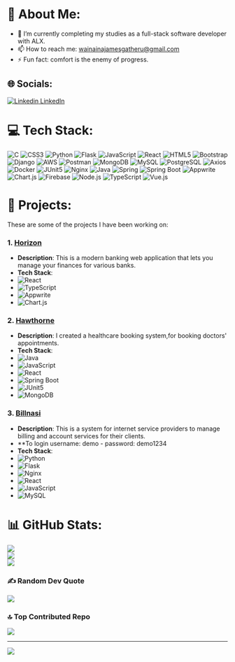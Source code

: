 
# 💫 About Me:


- 🌱 I’m currently completing my studies as a full-stack software developer with ALX.
- 📫 How to reach me: wainainajamesgatheru@gmail.com
- ⚡ Fun fact: comfort is the enemy of progress.


## 🌐 Socials:
[![Linkedin](https://i.sstatic.net/gVE0j.png) LinkedIn](https://www.linkedin.com/in/james-gatheru-2282b1212?lipi=urn%3Ali%3Apage%3Ad_flagship3_profile_view_base_contact_details%3BSYjSgIqLRzC4n1U9as7vCw%3D%3D)
&nbsp;

# 💻 Tech Stack:
![C](https://img.shields.io/badge/c-%2300599C.svg?style=for-the-badge&logo=c&logoColor=white) 
![CSS3](https://img.shields.io/badge/css3-%231572B6.svg?style=for-the-badge&logo=css3&logoColor=white) 
![Python](https://img.shields.io/badge/python-3670A0?style=for-the-badge&logo=python&logoColor=ffdd54) 
![Flask](https://img.shields.io/badge/Flask-000000?style=for-the-badge&logo=flask&logoColor=white) 
![JavaScript](https://img.shields.io/badge/javascript-%23323330.svg?style=for-the-badge&logo=javascript&logoColor=%23F7DF1E) 
![React](https://img.shields.io/badge/React-20232A?style=for-the-badge&logo=react&logoColor=61DAFB) 
![HTML5](https://img.shields.io/badge/html5-%23E34F26.svg?style=for-the-badge&logo=html5&logoColor=white) 
![Bootstrap](https://img.shields.io/badge/bootstrap-%23563D7C.svg?style=for-the-badge&logo=bootstrap&logoColor=white) 
![Django](https://img.shields.io/badge/django-%23092E20.svg?style=for-the-badge&logo=django&logoColor=white) 
![AWS](https://img.shields.io/badge/AWS-%23FF9900.svg?style=for-the-badge&logo=amazon-aws&logoColor=white) 
![Postman](https://img.shields.io/badge/Postman-FF6C37?style=for-the-badge&logo=postman&logoColor=white) 
![MongoDB](https://img.shields.io/badge/MongoDB-4EA94B?style=for-the-badge&logo=mongodb&logoColor=white) 
![MySQL](https://img.shields.io/badge/MySQL-005C84?style=for-the-badge&logo=mysql&logoColor=white) 
![PostgreSQL](https://img.shields.io/badge/PostgreSQL-316192?style=for-the-badge&logo=postgresql&logoColor=white) 
![Axios](https://img.shields.io/badge/axios-671ddf?&style=for-the-badge&logo=axios&logoColor=white) 
![Docker](https://img.shields.io/badge/Docker-2CA5E0?style=for-the-badge&logo=docker&logoColor=white) 
![JUnit5](https://img.shields.io/badge/Junit5-25A162?style=for-the-badge&logo=junit5&logoColor=white) 
![Nginx](https://img.shields.io/badge/Nginx-009639?style=for-the-badge&logo=nginx&logoColor=white) 
![Java](https://img.shields.io/badge/java-%23ED8B00.svg?style=for-the-badge&logo=openjdk&logoColor=white) 
![Spring](https://img.shields.io/badge/Spring-6DB33F?style=for-the-badge&logo=spring&logoColor=white) 
![Spring Boot](https://img.shields.io/badge/Spring_Boot-F2F4F9?style=for-the-badge&logo=spring-boot&logoColor=white)
![Appwrite](https://img.shields.io/badge/Appwrite-%23F02E65.svg?style=for-the-badge&logo=appwrite&logoColor=white)
![Chart.js](https://img.shields.io/badge/Chart.js-FF6384?style=for-the-badge&logo=chartdotjs&logoColor=white)
![Firebase](https://img.shields.io/badge/Firebase-FFCA28?style=for-the-badge&logo=firebase&logoColor=white)
![Node.js](https://img.shields.io/badge/Node.js-339933?style=for-the-badge&logo=nodedotjs&logoColor=white)
![TypeScript](https://img.shields.io/badge/TypeScript-007ACC?style=for-the-badge&logo=typescript&logoColor=white)
![Vue.js](https://img.shields.io/badge/Vue.js-4FC08D?style=for-the-badge&logo=vuedotjs&logoColor=white)



# 💼 Projects:

These are some of the projects I have been working on:



### 1. [Horizon](https://banking-system-seven-theta.vercel.app)
- **Description**: This is a modern banking web application that lets you manage your finances for various banks.
- **Tech Stack**:
- ![React](https://img.shields.io/badge/React-20232A?style=for-the-badge&logo=react&logoColor=61DAFB)
- ![TypeScript](https://img.shields.io/badge/TypeScript-007ACC?style=for-the-badge&logo=typescript&logoColor=white)
- ![Appwrite](https://img.shields.io/badge/Appwrite-%23F02E65.svg?style=for-the-badge&logo=appwrite&logoColor=white)
- ![Chart.js](https://img.shields.io/badge/Chart.js-FF6384?style=for-the-badge&logo=chartdotjs&logoColor=white)

### 2. [Hawthorne](https://hawthornmentalhealth.com/)
- **Description**: I created a healthcare booking system,for booking doctors' appointments.
- **Tech Stack**:
-  ![Java](https://img.shields.io/badge/java-%23ED8B00.svg?style=for-the-badge&logo=openjdk&logoColor=white)
-  ![JavaScript](https://img.shields.io/badge/javascript-%23323330.svg?style=for-the-badge&logo=javascript&logoColor=%23F7DF1E) 
-  ![React](https://img.shields.io/badge/React-20232A?style=for-the-badge&logo=react&logoColor=61DAFB)
-  ![Spring Boot](https://img.shields.io/badge/Spring_Boot-F2F4F9?style=for-the-badge&logo=spring-boot&logoColor=white)
-  ![JUnit5](https://img.shields.io/badge/Junit5-25A162?style=for-the-badge&logo=junit5&logoColor=white)
-  ![MongoDB](https://img.shields.io/badge/MongoDB-4EA94B?style=for-the-badge&logo=mongodb&logoColor=white) 

### 3. [Billnasi](https://app.billnasi.com)
- **Description**: This is a system for internet service providers to manage billing and account services for their clients.
- **To login username: demo -  password:  demo1234
- **Tech Stack**:
- ![Python](https://img.shields.io/badge/python-3670A0?style=for-the-badge&logo=python&logoColor=ffdd54)
- ![Flask](https://img.shields.io/badge/Flask-000000?style=for-the-badge&logo=flask&logoColor=white) 
- ![Nginx](https://img.shields.io/badge/Nginx-009639?style=for-the-badge&logo=nginx&logoColor=white)
- ![React](https://img.shields.io/badge/React-20232A?style=for-the-badge&logo=react&logoColor=61DAFB)
- ![JavaScript](https://img.shields.io/badge/javascript-%23323330.svg?style=for-the-badge&logo=javascript&logoColor=%23F7DF1E) 
- ![MySQL](https://img.shields.io/badge/MySQL-005C84?style=for-the-badge&logo=mysql&logoColor=white) 



# 📊 GitHub Stats:
![](https://github-readme-stats.vercel.app/api?username=JamesWainaina&theme=dark&hide_border=false&include_all_commits=false&count_private=false)<br/>
![](https://github-readme-streak-stats.herokuapp.com/?user=JamesWainaina&theme=dark&hide_border=false)<br/>
![](https://github-readme-stats.vercel.app/api/top-langs/?username=JamesWainaina&theme=dark&hide_border=false&include_all_commits=false&count_private=false&layout=compact)




### ✍️ Random Dev Quote
![](https://quotes-github-readme.vercel.app/api?type=horizontal&theme=radical)

### 🔝 Top Contributed Repo
![](https://github-contributor-stats.vercel.app/api?username=JamesWainaina&limit=5&theme=dark&combine_all_yearly_contributions=true)

---
[![](https://visitcount.itsvg.in/api?id=JamesWainaina&icon=0&color=0)](https://visitcount.itsvg.in)

<!-- Proudly created with GPRM ( https://gprm.itsvg.in ) -->
